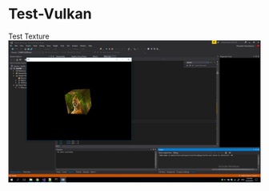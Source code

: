 # Test-Vulkan
Test Texture
![alt text](https://raw.githubusercontent.com/PhuwadonV/Test-Vulkan/master/Example.png)
